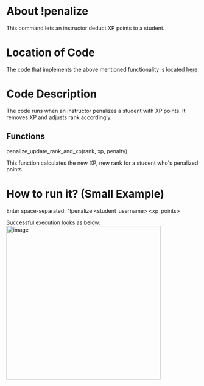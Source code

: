 # About !penalize

This command lets an instructor deduct XP points to a student.

# Location of Code

The code that implements the above mentioned functionality is located [here](https://github.com/psvkaushik/CSC-510-Project3-TeachersPetBotv2.0/blob/main/src/penalize.py)

# Code Description

The code runs when an instructor penalizes a student with XP points. It removes XP and adjusts rank accordingly.

## Functions

penalize_update_rank_and_xp(rank, xp, penalty)

This function calculates the new XP, new rank for a student who's penalized points.

# How to run it? (Small Example)

Enter space-separated: "!penalize <student_username> <xp_points>

Successful execution looks as below:  
<img width="405" alt="image" src="https://github.com/psvkaushik/CSC-510-Project3-TeachersPetBotv2.0/assets/144864099/8566dcb5-f546-437a-83b7-4c4cb6060f20">

